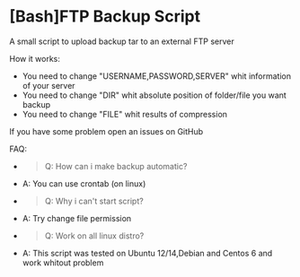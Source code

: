 [Bash]FTP Backup Script
======================

A small script to upload backup tar to an external FTP server

How it works:
* You need to change "USERNAME,PASSWORD,SERVER" whit information of your server
* You need to change "DIR" whit absolute position of folder/file you want backup
* You need to change "FILE" whit results of compression

If you have some problem open an issues on GitHub

FAQ:

* >Q: How can i make backup automatic?
* A: You can use crontab (on linux)

* >Q: Why i can't start script?
* A: Try change file permission

* >Q: Work on all linux distro?
* A: This script was tested on Ubuntu 12/14,Debian and Centos 6 and work whitout problem
